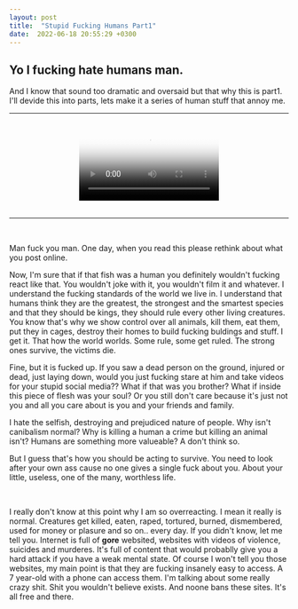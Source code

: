 ```yaml
---
layout: post
title:  "Stupid Fucking Humans Part1"
date:  2022-06-18 20:55:29 +0300
---
```


## Yo I fucking hate humans man.  
And I know that sound too dramatic and oversaid but that why this is part1. I'll devide this into parts, lets make it a series of human stuff that annoy me.

---  

<br>


<video style = "margin: auto auto; display: block;  width: 50%; max-width: 50%; height: auto;" controls poster = "/bojkos-thoughts/assets/images/fucking_momchil.png">
  <source style = "margin: auto auto; display: block;  width: 50%; max-width: 50%; height: auto;" src="/bojkos-thoughts/assets/images/stupid_momo.mp4" type="video/mp4">
</video>

<br>  

---

<br>


Man fuck you man. One day, when you read this please rethink about what you post online.  

Now, I'm sure that if that fish was a human you definitely wouldn't fucking react like that. You wouldn't joke with it, you wouldn't film it and whatever. I understand the fucking standards of the world we live in. I understand that humans think they are the greatest, the strongest and the smartest species and that they should be kings, they should rule every other living creatures. You know that's why we show control over all animals, kill them, eat them, put they in cages, destroy their homes to build fucking buldings and stuff. I get it. That how the world worlds. Some rule, some get ruled. The strong ones survive, the victims die.  

Fine, but it is fucked up. If you saw a dead person on the ground, injured or dead, just laying down, would you just fucking stare at him and take videos for your stupid social media?? What if that was you brother? What if inside this piece of flesh was your soul? Or you still don't care because it's just not you and all you care about is you and your friends and family.  

I hate the selfish, destroying and prejudiced nature of people. Why isn't canibalism normal? Why is killing a human a crime but killing an animal isn't? Humans are something more valueable? A don't think so.  

But I guess that's how you should be acting to survive. You need to look after your own ass cause no one gives a single fuck about you. About your little, useless, one of the many, worthless life.  

<br>

I really don't know at this point why I am so overreacting. I mean it really is normal. Creatures get killed, eaten, raped, tortured, burned, dismembered, used for money or plasure and so on.. every day. If you didn't know, let me tell you. Internet is full of **gore** websited, websites with videos of violence, suicides and murderes. It's full of content that would probablly give you a hard attack if you have a weak mental state. Of course I won't tell you those websites, my main point is that they are fucking insanely easy to access. A 7 year-old with a phone can access them. I'm talking about some really crazy shit. Shit you wouldn't believe exists. And noone bans these sites. It's all free and there.
